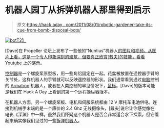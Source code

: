 # 机器人园丁从拆弹机器人那里得到启示

> 原文:[https://hack aday . com/2011/08/01/robotic-gardener-take-its-cue-from-bomb-disposal-bots/](https://hackaday.com/2011/08/01/robotic-gardener-takes-its-cue-from-bomb-disposal-bots/)

[![](../Images/1662d6b03e284f3535727bb5af075e27.png "bot")T2】](http://hackaday.com/wp-content/uploads/2011/07/bot.jpg)

[Dave]在 Propeller 论坛上发布了一些他的“Nuntius”机器人[的图片和视频。从图片上看，这是一个令人印象深刻的建筑，但要真正欣赏[戴夫]的技能，](http://forums.parallax.com/showthread.php?132860-Nuntius-The-Garden-Avender-Robot-now-with-video)[看看 Youtube 上的演示](http://www.youtube.com/watch?v=RnZ_UmJkjqs#t=15)。

[控制器](http://hackaday.com/wp-content/uploads/2011/07/nuntius-controller.jpg)是一个螺旋桨原型板，用一些角铝固定在一起。花盆被放置在遥控器手臂的关节处，这样机器人的手臂就可以反映遥控器的形状。我们通常看到通过[电脑](http://hackaday.com/2011/07/25/singing-robot/)控制的 [Armatron](http://www.theoldrobots.com/armatron1.html) 机器人，或者在人类控制的罕见情况下，[鼠标](http://hackaday.com/2010/07/22/mouse-controlled-manipulator-arm/)。[Dave]的版本可能是我们在 Hack A Day 上看到的第一个远程操纵器版本。

在机器人方面，另一个螺旋桨板、电机和伺服系统都由 12 V 摩托车电池供电。连接到机械手末端的是一个廉价的 2.4 Ghz 无线摄像头，[戴夫]说它让你感觉像在电影《深渊》中一样。虽然我们怀疑这个机器人是否会非常适合水下探索，但它看起来确实像我们见过的一些[拆弹机器人](http://www.defencetalk.com/bomb-disposal-robot-put-to-work-in-afghanistan-23733/)。
